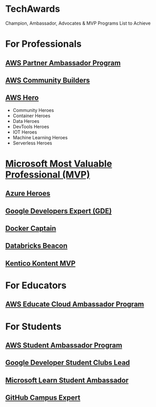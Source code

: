 # TechAwards
Champion, Ambassador, Advocates &amp; MVP Programs List to Achieve

# For Professionals
## [AWS Partner Ambassador Program](https://aws.amazon.com/partners/ambassadors)
## [AWS Community Builders](https://aws.amazon.com/developer/community/community-builders/)
## [AWS Hero](https://aws.amazon.com/developer/community/heroes/)
- Community Heroes
- Container Heroes
- Data Heroes
- DevTools Heroes
- IOT Heroes
- Machine Learning Heroes
- Serverless Heroes
# [Microsoft Most Valuable Professional (MVP)](https://mvp.microsoft.com/)
## [Azure Heroes](https://www.microsoft.com/skills/azureheroes)
## [Google Developers Expert (GDE)](https://developers.google.com/community/experts)
## [Docker Captain](https://www.docker.com/community/captains)
## [Databricks Beacon](https://databricks.com/discover/beacons)
## [Kentico Kontent MVP](https://kontent.ai/mvp-program)


# For Educators
## [AWS Educate Cloud Ambassador Program](https://aws.amazon.com/education/awseducate/cloud-ambassador-program/)

# For Students
## [AWS Student Ambassador Program](https://aws.amazon.com/education/awseducate/student-ambassador-program/)
## [Google Developer Student Clubs Lead](https://developers.google.com/community/gdsc/leads)
## [Microsoft Learn Student Ambassador](https://studentambassadors.microsoft.com/)
## [GitHub Campus Expert](https://education.github.com/experts)

